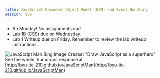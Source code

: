 ```yaml
---
title: JavaScript Document Object Model (DOM) and Event Handling
session: S05
---
```

* Ah Monday! No assignments due!
* Lab 1B (CSS) due on Wednesday.
* Lab 1 Writeup due on Friday. Remember to review the lab writeup instructions.

![JavaScript Man](images/JavaScriptMan.jpeg)
Bing Image Creator: "Draw JavaScript as a superhero"<br/>
See the whole, humorous response at<br/>[http://byu-itc-210.github.io/JavaScriptMan](http://byu-itc-210.github.io/JavaScriptMan)